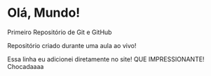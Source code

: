 # Olá, Mundo!
Primeiro Repositório de Git e GitHub

Repositório criado durante uma aula ao vivo!

Essa linha eu adicionei diretamente no site! QUE IMPRESSIONANTE! Chocadaaaa
